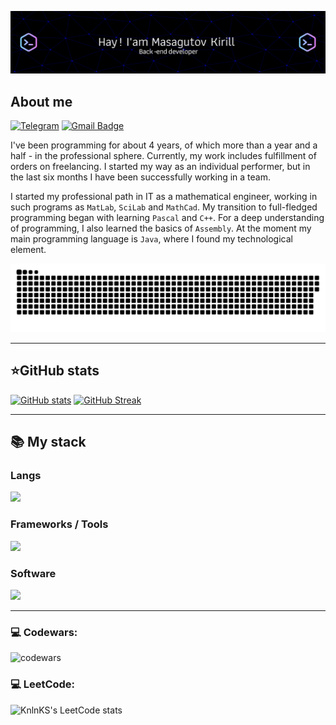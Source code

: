 ![Header](assets/github-header-image.png)

## About me

[![Telegram](https://img.shields.io/badge/-Telegram-2CA5E0?style=flat&logo=telegram&logoColor=white)](https://t.me/Tiltuemm)
[![Gmail Badge](https://img.shields.io/badge/-Gmail-red?style=flat&logo=Gmail&logoColor=white)](mailto:dekerilljr@gmail.com)

I've been programming for about 4 years, of which more than a year and a half - in the professional sphere. Currently, my work includes fulfillment of orders on freelancing. I started my way as an individual performer, but in the last six months I have been successfully working in a team.

I started my professional path in IT as a mathematical engineer, working in such programs as `MatLab`, `SciLab` and `MathCad`. My transition to full-fledged programming began with learning `Pascal` and `C++`. For a deep understanding of programming, I also learned the basics of `Assembly`. At the moment my main programming language is `Java`, where I found my technological element.
<p align="center">
 <img width="600" src="assets/github-snake.svg" alt="snake"/>
</p>

---

<summary><h2><b>⭐GitHub stats</b></h2></summary>

[![GitHub stats](https://github-readme-stats.vercel.app/api?username=tiltuem&count_private=true&show_icons=true&theme=github_dark&hide_border=true&show=prs_merged_percentage#gh-dark-mode-only)](https://github.com/anuraghazra/github-readme-stats)
[![GitHub Streak](https://streak-stats.demolab.com?user=tiltuem&theme=github-dark&hide_border=true&fire=39D353&stroke=B1BAC400&dates=8B949E&ring=388bfd&card_width=340)](https://git.io/streak-stats)

---

  <summary><h2><b>📚 My stack</b></h2></summary>
  <p>
    <h3>Langs</h3>
    <img src="https://skillicons.dev/icons?i=java,postgres,mysql,html,css&perline=7" />
    <h3>Frameworks / Tools</h3>
    <img src="https://skillicons.dev/icons?i=spring,hibernate,githubactions,docker,git,bootstrap&perline=7" />
    <h3>Software</h3>
    <img src="https://skillicons.dev/icons?i=idea,visualstudio,postman,linux&perline=7" />
    <br>
  </p>

---

### 💻 Codewars:

![codewars](https://www.codewars.com/users/Tiltuem/badges/large)

### 💻 LeetCode:
![KnlnKS's LeetCode stats](https://leetcode-stats-six.vercel.app/?username=TonYy1337&theme=dark)